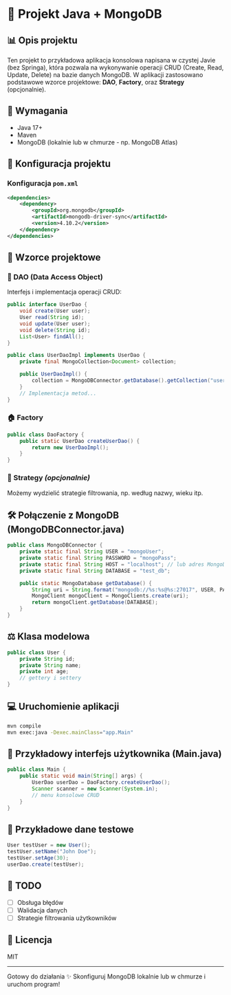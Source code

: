 # 📂 Projekt Java + MongoDB

## 📊 Opis projektu

Ten projekt to przykładowa aplikacja konsolowa napisana w czystej Javie (bez Springa), która pozwala na wykonywanie operacji CRUD (Create, Read, Update, Delete) na bazie danych MongoDB. W aplikacji zastosowano podstawowe wzorce projektowe: **DAO**, **Factory**, oraz **Strategy** (opcjonalnie).

## 🚀 Wymagania

* Java 17+
* Maven
* MongoDB (lokalnie lub w chmurze - np. MongoDB Atlas)

## 📝 Konfiguracja projektu

### Konfiguracja `pom.xml`

```xml
<dependencies>
    <dependency>
        <groupId>org.mongodb</groupId>
        <artifactId>mongodb-driver-sync</artifactId>
        <version>4.10.2</version>
    </dependency>
</dependencies>
```

## 🧰 Wzorce projektowe

### 🔢 DAO (Data Access Object)

Interfejs i implementacja operacji CRUD:

```java
public interface UserDao {
    void create(User user);
    User read(String id);
    void update(User user);
    void delete(String id);
    List<User> findAll();
}
```

```java
public class UserDaoImpl implements UserDao {
    private final MongoCollection<Document> collection;

    public UserDaoImpl() {
        collection = MongoDBConnector.getDatabase().getCollection("users");
    }
    // Implementacja metod...
}
```

### 🏠 Factory

```java
public class DaoFactory {
    public static UserDao createUserDao() {
        return new UserDaoImpl();
    }
}
```

### 🔄 Strategy *(opcjonalnie)*

Możemy wydzielić strategie filtrowania, np. według nazwy, wieku itp.

## 🛠️ Połączenie z MongoDB (MongoDBConnector.java)

```java
public class MongoDBConnector {
    private static final String USER = "mongoUser";
    private static final String PASSWORD = "mongoPass";
    private static final String HOST = "localhost"; // lub adres MongoDB Atlas
    private static final String DATABASE = "test_db";

    public static MongoDatabase getDatabase() {
        String uri = String.format("mongodb://%s:%s@%s:27017", USER, PASSWORD, HOST);
        MongoClient mongoClient = MongoClients.create(uri);
        return mongoClient.getDatabase(DATABASE);
    }
}
```

## ⚖️ Klasa modelowa

```java
public class User {
    private String id;
    private String name;
    private int age;
    // gettery i settery
}
```

## 💻 Uruchomienie aplikacji

```bash
mvn compile
mvn exec:java -Dexec.mainClass="app.Main"
```

## 🔮 Przykładowy interfejs użytkownika (Main.java)

```java
public class Main {
    public static void main(String[] args) {
        UserDao userDao = DaoFactory.createUserDao();
        Scanner scanner = new Scanner(System.in);
        // menu konsolowe CRUD
    }
}
```

## 🔧 Przykładowe dane testowe

```java
User testUser = new User();
testUser.setName("John Doe");
testUser.setAge(30);
userDao.create(testUser);
```

## 📅 TODO

* [ ] Obsługa błędów
* [ ] Walidacja danych
* [ ] Strategie filtrowania użytkowników

## 📄 Licencja

MIT

---

Gotowy do działania ✨ Skonfiguruj MongoDB lokalnie lub w chmurze i uruchom program!

